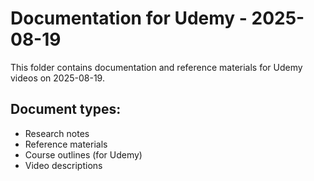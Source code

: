 # Documentation for Udemy - 2025-08-19

This folder contains documentation and reference materials for Udemy videos on 2025-08-19.

## Document types:
- Research notes
- Reference materials
- Course outlines (for Udemy)
- Video descriptions
